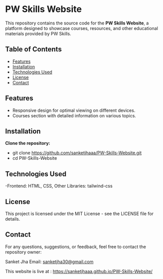 # PW Skills Website

This repository contains the source code for the **PW Skills Website**, a platform designed to showcase courses, resources, and other educational materials provided by PW Skills.

## Table of Contents

- [Features](#features)
- [Installation](#installation)
- [Technologies Used](#technologies-used)
- [License](#license)
- [Contact](#contact)

## Features
- Responsive design for optimal viewing on different devices.
- Courses section with detailed information on various topics.

## Installation
**Clone the repository:**
- git clone https://github.com/sanketjhaaa/PW-Skills-Website.git
- cd PW-Skills-Website

## Technologies Used
-Frontend: HTML, CSS, 
Other Libraries: tailwind-css

## License
This project is licensed under the MIT License - see the LICENSE file for details.

## Contact
For any questions, suggestions, or feedback, feel free to contact the repository owner:

Sanket Jha
Email: sanketjha30@gmail.com

This website is live at : https://sanketjhaaa.github.io/PW-Skills-Website/

